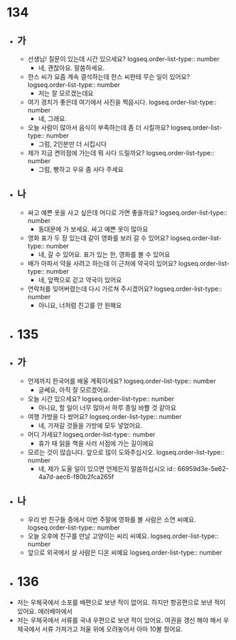 # 134
- ## 가
	- 선생님! 질문이 있는데 시간 있으세요? 
	  logseq.order-list-type:: number
		- 네, 괜찮아요. 말씀하세요.
	- 한스 씨가 요즘 계속 결석하는데 한스 씨한테 무슨 일이 있어요?
	  logseq.order-list-type:: number
		- 저는 잘 모르겠는데요
	- 여기 경치가 좋은데 여기에서 사진을 찍읍시다.
	  logseq.order-list-type:: number
		- 네, 그래요.
	- 오늘 사람이 많아서 음식이 부족하는데 좀 더 시킬까요?
	  logseq.order-list-type:: number
		- 그럼, 2인분만 더 시킵시다
	- 제가 지금 켠의점에 가는데 뭐 사다 드릴까요?
	  logseq.order-list-type:: number
		- 그럼, 빵하고 우유 좀 사다 주세요
- ## 나
	- 싸고 예쁜 옷을 사고 싶은데 어디로 가면 좋을까요?
	  logseq.order-list-type:: number
		- 동대문에 가 보세요. 싸고 예쁜 옷이 많아요
	- 영화 표가 두 장 있는데 같이 영화를 보러 갈 수 있어요?
	  logseq.order-list-type:: number
		- 네, 갈 수 있어요. 표가 있는 한, 영화를 볼 수 있어요
	- 배가 아파서 약을 사려고 하는데 이 근처에 약국이 있어요?
	  logseq.order-list-type:: number
		- 네, 앞쩍으로 걷고 약국이 있어요
	- 연락처를 잊어버렸는데 다시 가르쳐 주시겠어요?
	  logseq.order-list-type:: number
		- 아니요, 너처럼 친고를 안 원해요
- # 135
- ## 가
	- 언제까지 한국어를 배울 계획이세요?
	  logseq.order-list-type:: number
		- 글쎄요, 아직 잘 모르겠어요.
	- 오늘 시간 있으세요?
	  logseq.order-list-type:: number
		- 아니요, 할 일이 너무 많아서 하루 종일 바쁠 것 같아요
	- 여행 가방을 다 쌌어요?
	  logseq.order-list-type:: number
		- 네, 가져갈 것들을 가방에 모두 넣었어요.
	- 어디 가세요?
	  logseq.order-list-type:: number
		- 휴가 때 읽을 책을 사러 서점에 가는 길이에요
	- 모르는 것이 많습니다. 앞으로 많이 도와주십시오.
	  logseq.order-list-type:: number
		- 네, 제가 도울 일이 있으면 언제든지 말씀하십시오
		  id:: 66959d3e-5e62-4a7d-aec6-f80b2fca265f
- ## 나
	- 우리 반 친구들 중에서 이번 주말에 영화를 볼 사람은 소연 씨예요.
	  logseq.order-list-type:: number
	- 오늘 오후에 친구를 만날 고양이는 씨리 씨예요.
	  logseq.order-list-type:: number
	- 앞으로 외국에서 살 사람은 디온 씨예요
	  logseq.order-list-type:: number
- # 136
- 저는 우체국에서 소포를 배편으로 보낸 적이 없어요. 하지만 항공편으로 보낸 적이 있어요. 에러베마에서
- 저는 우체국에서 서류를 국내 우편으로 보낸 적이 있어요. 여권을 갱신 해야 해서 우체국에서 서류 가져가고 저울 위에 오려놓어서 아마 10불 줬어요.